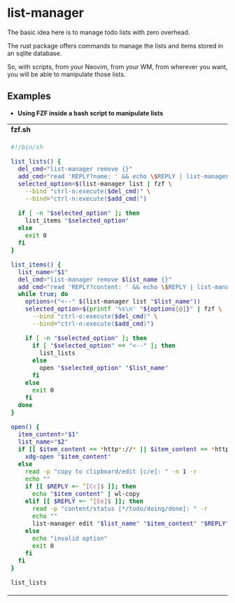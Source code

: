 # list-manager

The basic idea here is to manage todo lists with zero overhead.

The rust package offers commands to manage the lists and items stored in an sqlite database.

So, with scripts, from your Neovim, from your WM, from wherever you want, you will be able to manipulate those lists.

## Examples

- **Using FZF inside a bash script to manipulate lists**

<table>
<tr>
<td><b>fzf.sh</b></td>
</tr>

<td>

```bash
#!/bin/sh

list_lists() {
  del_cmd="list-manager remove {}"
  add_cmd="read 'REPLY?name: ' && echo \$REPLY | list-manager add \$REPLY"
  selected_option=$(list-manager list | fzf \
    --bind "ctrl-o:execute($del_cmd)" \
    --bind="ctrl-n:execute($add_cmd)")

  if [ -n "$selected_option" ]; then
    list_items "$selected_option"
  else
    exit 0
  fi
}

list_items() {
  list_name="$1"
  del_cmd="list-manager remove $list_name {}"
  add_cmd="read 'REPLY?content: ' && echo \$REPLY | list-manager add $list_name \$REPLY"
  while true; do
    options=("<--" $(list-manager list "$list_name"))
    selected_option=$(printf '%s\n' "${options[@]}" | fzf \
      --bind "ctrl-o:execute($del_cmd)" \
      --bind="ctrl-n:execute($add_cmd)")

    if [ -n "$selected_option" ]; then
      if [ "$selected_option" == "<--" ]; then
        list_lists
      else
        open "$selected_option" "$list_name"
      fi
    else
      exit 0
    fi
  done
}

open() {
  item_content="$1"
  list_name="$2"
  if [[ $item_content == *http*://* || $item_content == *https*://* ]]; then
    xdg-open "$item_content"
  else
    read -p "copy to clipboard/edit [c/e]: " -n 1 -r
    echo ""
    if [[ $REPLY =~ ^[Cc]$ ]]; then
      echo "$item_content" | wl-copy
    elif [[ $REPLY =~ ^[Ee]$ ]]; then
      read -p "content/status [*/todo/doing/done]: " -r
      echo ""
      list-manager edit "$list_name" "$item_content" "$REPLY"
    else
      echo "invalid option"
      exit 0
    fi
  fi
}

list_lists
```
</td>
</table>

